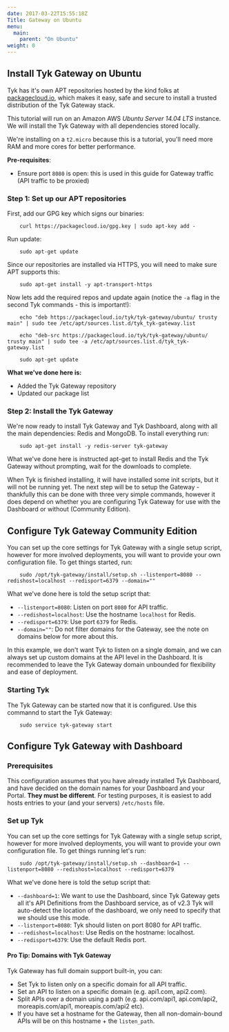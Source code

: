 ```yaml
---
date: 2017-03-22T15:55:18Z
Title: Gateway on Ubuntu
menu:
  main:
    parent: "On Ubuntu"
weight: 0 
---
```


## <a name="install-tyk-gateway-ubuntu"></a>Install Tyk Gateway on Ubuntu

Tyk has it's own APT repositories hosted by the kind folks at [packagecloud.io][1], which makes it easy, safe and secure to install a trusted distribution of the Tyk Gateway stack.

This tutorial will run on an Amazon AWS *Ubuntu Server 14.04 LTS* instance. We will install the Tyk Gateway with all dependencies stored locally.

We're installing on a `t2.micro` because this is a tutorial, you'll need more RAM and more cores for better performance.

**Pre-requisites**:

*   Ensure port `8080` is open: this is used in this guide for Gateway traffic (API traffic to be proxied)

### Step 1: Set up our APT repositories

First, add our GPG key which signs our binaries:
```
    curl https://packagecloud.io/gpg.key | sudo apt-key add -
``` 

Run update:
```
    sudo apt-get update
``` 

Since our repositories are installed via HTTPS, you will need to make sure APT supports this:
```
    sudo apt-get install -y apt-transport-https 
``` 

Now lets add the required repos and update again (notice the `-a` flag in the second Tyk commands - this is important!):
```
    echo "deb https://packagecloud.io/tyk/tyk-gateway/ubuntu/ trusty main" | sudo tee /etc/apt/sources.list.d/tyk_tyk-gateway.list
    
    echo "deb-src https://packagecloud.io/tyk/tyk-gateway/ubuntu/ trusty main" | sudo tee -a /etc/apt/sources.list.d/tyk_tyk-gateway.list
    
    sudo apt-get update
``` 

**What we've done here is:**

*   Added the Tyk Gateway repository
*   Updated our package list

### Step 2: Install the Tyk Gateway

We're now ready to install Tyk Gateway and Tyk Dashboard, along with all the main dependencies: Redis and MongoDB. To install everything run:
```
    sudo apt-get install -y redis-server tyk-gateway
```

What we've done here is instructed apt-get to install Redis and the Tyk Gateway without prompting, wait for the downloads to complete.

When Tyk is finished installing, it will have installed some init scripts, but it will not be running yet. The next step will be to setup the Gateway - thankfully this can be done with three very simple commands, however it does depend on whether you are configuring Tyk Gateway for use with the Dashboard or without (Community Edition).

## <a name="with-community-edition"></a>Configure Tyk Gateway Community Edition

You can set up the core settings for Tyk Gateway with a single setup script, however for more involved deployments, you will want to provide your own configuration file. To get things started, run:
```
    sudo /opt/tyk-gateway/install/setup.sh --listenport=8080 --redishost=localhost --redisport=6379 --domain=""
``` 

What we've done here is told the setup script that:

*   `--listenport=8080`: Listen on port `8080` for API traffic.
*   `--redishost=localhost`: Use the hostname `localhost` for Redis.
*   `--redisport=6379`: Use port `6379` for Redis.
*   `--domain=""`: Do not filter domains for the Gateway, see the note on domains below for more about this.

In this example, we don't want Tyk to listen on a single domain, and we can always set up custom domains at the API level in the Dashboard. It is recommended to leave the Tyk Gateway domain unbounded for flexibility and ease of deployment.

### Starting Tyk

The Tyk Gateway can be started now that it is configured. Use this commannd to start the Tyk Gateway:
```
    sudo service tyk-gateway start
```

## <a name="configure-with-dashboard"></a> Configure Tyk Gateway with Dashboard

### Prerequisites

This configuration assumes that you have already installed Tyk Dashboard, and have decided on the domain names for your Dashboard and your Portal. **They must be different**. For testing purposes, it is easiest to add hosts entries to your (and your servers) `/etc/hosts` file.

### Set up Tyk

You can set up the core settings for Tyk Gateway with a single setup script, however for more involved deployments, you will want to provide your own configuration file. To get things running let's run:
```
    sudo /opt/tyk-gateway/install/setup.sh --dashboard=1 --listenport=8080 --redishost=localhost --redisport=6379
```

What we've done here is told the setup script that:

*   `--dashboard=1`: We want to use the Dashboard, since Tyk Gateway gets all it's API Definitions from the Dashboard service, as of v2.3 Tyk will auto-detect the location of the dashboard, we only need to specify that we should use this mode.
*   `--listenport=8080`: Tyk should listen on port 8080 for API traffic.
*   `--redishost=localhost`: Use Redis on the hostname: localhost.
*   `--redisport=6379`: Use the default Redis port.

#### Pro Tip: Domains with Tyk Gateway

Tyk Gateway has full domain support built-in, you can:

*   Set Tyk to listen only on a specific domain for all API traffic.
*   Set an API to listen on a specific domain (e.g. api1.com, api2.com).
*   Split APIs over a domain using a path (e.g. api.com/api1, api.com/api2, moreapis.com/api1, moreapis.com/api2 etc).
*   If you have set a hostname for the Gateway, then all non-domain-bound APIs will be on this hostname + the `listen_path`.

[1]: https://packagecloud.io/tyk